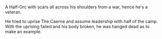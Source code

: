 A Half-Orc with scars all across his shoulders from a war, hence he's a veteran.

He tried to uprise The Caerne and assume leadership with half of the camp. With the uprising failed and his body broken, he was hanged dead as to make an example.